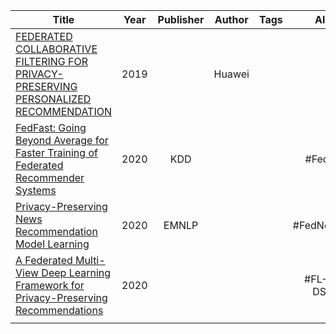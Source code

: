 
| Title                                                                                                                                                                                                                   | Year | Publisher | Author | Tags |    Alias    | Score | IsRead | Notes | Remarks |
| ----------------------------------------------------------------------------------------------------------------------------------------------------------------------------------------------------------------------- | :--: | :-------: | :----: | :--: | :---------: | :---: | :----: | :---: | ------- |
| [FEDERATED COLLABORATIVE FILTERING FOR PRIVACY-PRESERVING PERSONALIZED RECOMMENDATION]([2019][Huawei]%20FEDERATED%20COLLABORATIVE%20FILTERING%20FOR%20PRIVACY-PRESERVING%20PERSONALIZED%20RECOMMENDATION%20SYSTEM.pdf)  | 2019 |           | Huawei |      |             |       |   N    |       |         |
| [FedFast: Going Beyond Average for Faster Training of Federated Recommender Systems]([2020][FedFast]%20FedFast-%20Going%20Beyond%20Average%20for%20Faster%20Training%20of%20Federated%20Recommender%20Systems.pdf)      | 2020 |    KDD    |        |      |  #FedFast   |       |   N    |       |         |
| [Privacy-Preserving News Recommendation Model Learning]([2020][FedNewsRec]%20Privacy-Preserving%20News%20Recommendation%20Model%20Learning.pdf)                                                                         | 2020 |   EMNLP   |        |      | #FedNewsRec |       |   N    |       |         |
| [A Federated Multi-View Deep Learning Framework for Privacy-Preserving Recommendations]([2020][FL-MV-DSSM]%20A%20Federated%20Multi-View%20Deep%20Learning%20Framework%20for%20Privacy-Preserving%20Recommendations.pdf) | 2020 |           |        |      | #FL-MV-DSSM |       |   N    |       |         |
|                                                                                                                                                                                                                         |      |           |        |      |             |       |        |       |         |
